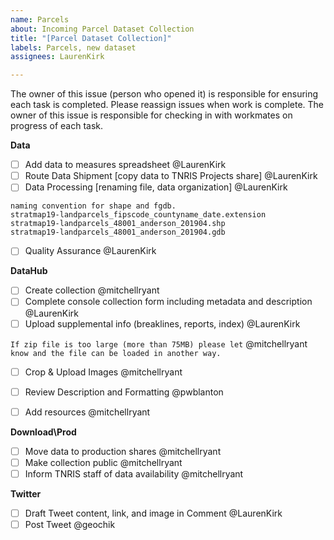 ```yaml
---
name: Parcels
about: Incoming Parcel Dataset Collection
title: "[Parcel Dataset Collection]"
labels: Parcels, new dataset
assignees: LaurenKirk

---
```


The owner of this issue (person who opened it) is responsible for ensuring each task is completed. 
Please reassign issues when work is complete. The owner of this issue is responsible for checking in with workmates on progress of each task.

**Data**
- [ ] Add data to measures spreadsheet @LaurenKirk 
- [ ] Route Data Shipment [copy data to TNRIS Projects share] @LaurenKirk
- [ ] Data Processing [renaming file, data organization]  @LaurenKirk
```
naming convention for shape and fgdb.
stratmap19-landparcels_fipscode_countyname_date.extension
stratmap19-landparcels_48001_anderson_201904.shp
stratmap19-landparcels_48001_anderson_201904.gdb
```
- [ ] Quality Assurance @LaurenKirk

**DataHub**
- [ ] Create collection @mitchellryant
- [ ] Complete console collection form including metadata and description @LaurenKirk
- [ ] Upload supplemental info (breaklines, reports, index) @LaurenKirk

`If zip file is too large (more than 75MB) please let` @mitchellryant `know and the file can be loaded in another way.`
- [ ] Crop & Upload Images @mitchellryant  
- [ ] Review Description and Formatting @pwblanton
- [ ] Add resources  @mitchellryant 


**Download\Prod**
- [ ] Move data to production shares @mitchellryant 
- [ ] Make collection public  @mitchellryant 
- [ ] Inform TNRIS staff of data availability @mitchellryant

**Twitter**
- [ ] Draft Tweet content, link, and image in Comment @LaurenKirk
- [ ] Post Tweet @geochik
